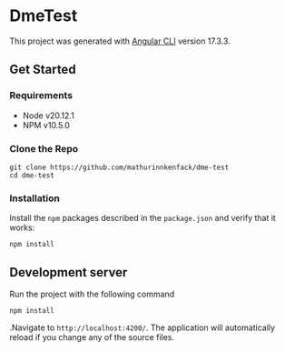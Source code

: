 # DmeTest

This project was generated with [Angular CLI](https://github.com/angular/angular-cli) version 17.3.3.

## Get Started

### Requirements
- Node v20.12.1
- NPM v10.5.0

### Clone the Repo
```shell
git clone https://github.com/mathurinnkenfack/dme-test
cd dme-test
```

### Installation
Install the `npm` packages described in the `package.json` and verify that it works:

```shell
npm install
```
## Development server

Run the project with the following command
```shell
npm install
```
.Navigate to `http://localhost:4200/`. The application will automatically reload if you change any of the source files.
